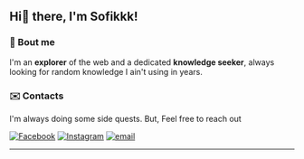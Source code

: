 ## Hi👋 there, I'm Sofikkk!
### 👤 Bout me

I'm an **explorer** of the web and a dedicated **knowledge seeker**, always looking for random knowledge I ain't using in years.

### ✉️ Contacts

I'm always doing some side quests.
But, Feel free to reach out

[![Facebook](https://img.shields.io/badge/Facebook-%231877F2.svg?logo=Facebook&logoColor=white)](https://facebook.com/sofikuw) [![Instagram](https://img.shields.io/badge/Instagram-%23E4405F.svg?logo=Instagram&logoColor=white)](https://instagram.com/sofikuw) [![email](https://img.shields.io/badge/Email-D14836?logo=gmail&logoColor=white)](mailto:84sofik@gmail.com) 

-----
